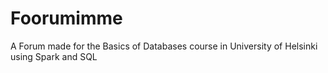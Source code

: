 # Foorumimme

A Forum made for the Basics of Databases course in University of Helsinki using Spark and SQL
